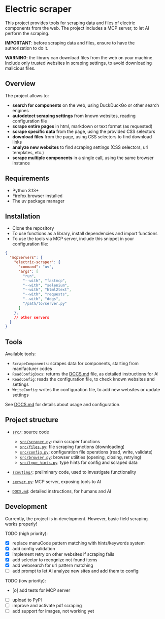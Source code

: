 # Electric scraper

This project provides tools for scraping data and files of electric components from the web.
The project includes a MCP server, to let AI perform the scraping.

**IMPORTANT**: before scraping data and files, ensure to have the authorization to do it.

**WARNING**: the library can download files from the web on your machine.
Include only trusted websites in scraping settings, to avoid downloading malicious files.


## Overview

The project allows to:
- **search for components** on the web, using DuckDuckGo or other search engines
- **autodetect scraping settings** from known websites, reading configuration file
- **scrape entire pages** in html, markdown or text format (as requested)
- **scrape specific data** from the page, using the provided CSS selectors
- **download files** from the page, using CSS selectors to find download links
- **analyze new websites** to find scraping settings (CSS selectors, url templates, etc.)
- **scrape multiple components** in a single call, using the same browser instance


## Requirements

- Python 3.13+
- Firefox browser installed
- The uv package manager


## Installation

- Clone the repository
- To use functions as a library, install dependencies and import functions
- To use the tools via MCP server, include this snippet in your configuration file:

```json
{
  "mcpServers": {
    "electric-scraper": {
      "command": "uv",
      "args": [
        "run",
        "--with", "fastmcp",
        "--with", "selenium",
        "--with", "html2text",
        "--with", "requests",
        "--with", "ddgs",
        "/path/to/server.py"
      ]
    },
    // other servers
  }
}
```


## Tools

Available tools:
- `ScrapeComponents`: scrapes data for components, starting from manifacturer codes
- `ReadConfigDocs`: returns the [DOCS.md](DOCS.md) file, as detailed instructions for AI
- `ReadConfig`: reads the configuration file, to check known websites and settings
- `WriteConfig`: writes the configuration file, to add new websites or update settings

See [DOCS.md](DOCS.md) for details about usage and configuration.


## Project structure

- [`src/`](/src/): source code
  - [`src/scraper.py`](/src/scraper.py): main scraper functions
  - [`src/files.py`](/src/files.py): file scraping functions (downloading)
  - [`src/config.py`](/src/config.py): configuration file operations (read, write, validate)
  - [`src/browser.py`](/src/browser.py): browser utilities (opening, closing, retrying)
  - [`src/type_hints.py`](/src/type_hints.py): type hints for config and scraped data

- [`scouting/`](/scouting/): preliminary code, used to investigate functionality
- [`server.py`](/server.py): MCP server, exposing tools to AI
- [`DOCS.md`](/DOCS.md): detailed instructions, for humans and AI


## Development

Currently, the project is in development.
However, basic field scraping works properly!

TODO (high priority):
- [x] replace manuCode pattern matching with hints/keywords system
- [x] add config validation
- [x] implement retry on other websites if scraping fails
- [x] add selector to recognize not found items
- [x] add websearch for url pattern matching
- [ ] add prompt to let AI analyze new sites and add them to config

TODO (low priority):
- [o] add tests for MCP server
- [ ] upload to PyPI
- [ ] improve and activate pdf scraping
- [ ] add support for images, not working yet
